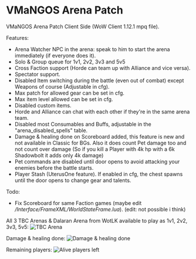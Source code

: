 # VMaNGOS Arena Patch
VMaNGOS Arena Patch Client Side (WoW Client 1.12.1 mpq file).

Features:
  - Arena Watcher NPC in the arena: speak to him to start the arena immediately (if everyone does it).
  - Solo & Group queue for 1v1, 2v2, 3v3 and 5v5
  - Cross Faction support (Horde can team up with Alliance and vice versa).
  - Spectator support.
  - Disabled Item switching during the battle (even out of combat) except Weapons of course (Adjustable in cfg).
  - Max patch for allowed gear can be set in cfg.
  - Max item level allowed can be set in cfg.
  - Disabled custom items.
  - Horde and Alliance can chat with each other if they're in the same arena team.
  - Disabled most Consumables and Buffs, adjustable in the "arena_disabled_spells" table.
  - Damage & healing done on Scoreboard added, this feature is new and not available in Classic for BGs. Also it does count Pet damage too and not count over damage (So if you kill a Player with 4k hp with a 6k Shadowbolt it adds only 4k damage)
  - Pet commands are disabled until door opens to avoid attacking your enemies before the battle starts.
  - Player Stash (UterusOne feature). If enabled in cfg, the chest spawns until the door opens to change gear and talents.
   
 Todo:
  - Fix Scoreboard for same Faction games (maybe edit */Interface/FrameXML/WorldStateFrame.lua*). (edit: not possible i think)
  
All 3 TBC Arenas & Dalaran Arena from WotLK available to play as 1v1, 2v2, 3v3, 5v5:
![TBC Arena](https://i.imgur.com/p5IVD1l.jpg)

Damage & healing done:
![Damage & healing done](https://i.imgur.com/eL6kHXH.png)

Remaining players:
![Alive players left](https://i.imgur.com/5zCC4aA.png)
